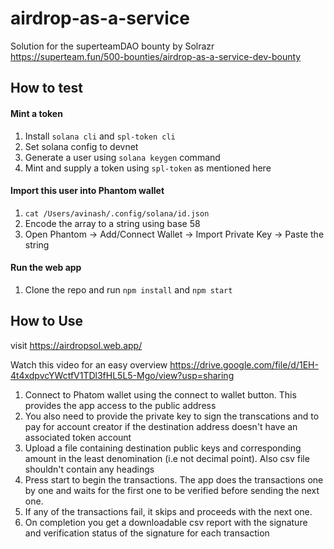 # airdrop-as-a-service
Solution for the superteamDAO bounty by Solrazr
https://superteam.fun/500-bounties/airdrop-as-a-service-dev-bounty

## How to test

#### Mint a token 

1. Install `solana cli` and `spl-token cli`
2. Set solana config to devnet
3. Generate a user using `solana keygen` command
4. Mint and supply a token using `spl-token` as mentioned here

#### Import this user into Phantom wallet

1. `cat /Users/avinash/.config/solana/id.json`
2. Encode the array to a string using base 58
3. Open Phantom -> Add/Connect Wallet -> Import Private Key -> Paste the string

#### Run the web app

1. Clone the repo and run `npm install` and `npm start`

## How to Use

visit https://airdropsol.web.app/

Watch this video for an easy overview
https://drive.google.com/file/d/1EH-4t4xdpvcYWctfV1TDl3fHL5L5-Mgo/view?usp=sharing

1. Connect to Phatom wallet using the connect to wallet button. This provides the app access to the public address
2. You also need to provide the private key to sign the transcations and to pay for account creator if the destination address doesn't have an associated token account
3. Upload a file containing destination public keys and corresponding amount in the least denomination (i.e not decimal point). Also csv file shouldn't contain any headings
4. Press start to begin the transactions. The app does the transactions one by one and waits for the first one to be verified before sending the next one.
5. If any of the transactions fail, it skips and proceeds with the next one.
6. On completion you get a downloadable csv report with the signature and verification status of the signature for each transaction


